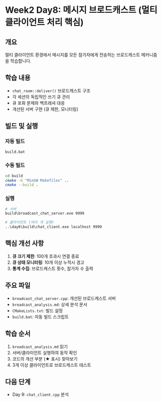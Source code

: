 # Week2 Day8: 메시지 브로드캐스트 (멀티 클라이언트 처리 핵심)

## 개요
멀티 클라이언트 환경에서 메시지를 모든 참가자에게 전송하는 브로드캐스트 메커니즘을 학습합니다.

## 학습 내용
- `chat_room::deliver()` 브로드캐스트 구조
- 각 세션의 독립적인 쓰기 큐 관리
- 큐 포화 문제와 백프레셔 대응
- 개선된 서버 구현 (큐 제한, 모니터링)

## 빌드 및 실행

### 자동 빌드
```bash
build.bat
```

### 수동 빌드
```bash
cd build
cmake -G "MinGW Makefiles" ..
cmake --build .
```

### 실행
```bash
# 서버
build\broadcast_chat_server.exe 9999

# 클라이언트 (여러 개 실행)
..\day6\build\chat_client.exe localhost 9999
```

## 핵심 개선 사항
1. **큐 크기 제한**: 100개 초과시 연결 종료
2. **큐 상태 모니터링**: 10개 이상 누적시 경고
3. **통계 수집**: 브로드캐스트 횟수, 참가자 수 출력

## 주요 파일
- `broadcast_chat_server.cpp`: 개선된 브로드캐스트 서버
- `broadcast_analysis.md`: 상세 분석 문서
- `CMakeLists.txt`: 빌드 설정
- `build.bat`: 자동 빌드 스크립트

## 학습 순서
1. `broadcast_analysis.md` 읽기
2. 서버/클라이언트 실행하여 동작 확인
3. 코드의 개선 부분 (★ 표시) 찾아보기
4. 3개 이상 클라이언트로 브로드캐스트 테스트

## 다음 단계
- Day 9: `chat_client.cpp` 분석
